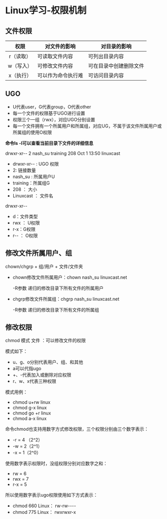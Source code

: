 # Linux学习-权限机制

## 文件权限

|   权限    | 对文件的影响       | 对目录的影响           |
| :-------: | ------------------ | ---------------------- |
| r（读取） | 可读取文件内容     | 可列出目录内容         |
| w（写入） | 可修改文件内容     | 可在目录中创建删除文件 |
| x（执行） | 可以作为命令执行难 | 可访问目录内容         |

## UGO

- U代表user，G代表group，O代表other
- 每一个文件的权限基于UGO进行设置
- 权限三个一组（rwx），对应UGO分别设置
- 每一个文件拥有一个所属用户和所属组，对应UG，不属于该文件所属用户或所属组的使用O权限

**命令ls -l可以查看当前目录下文件的详细信息**

drwxr-xr-- 2 nash_su training 208 Oct 1 13:50 linuxcast

- drwxr-xr--  : UGO 权限
- 2: 链接数量
- nash_su  :  所属用户U
- training：所属组G
- 208 ： 大小
- Linuxcast ： 文件名

drwxr-xr--  

- d：文件类型
- rwx ： U权限
- r-x：G权限
- r-- ： O权限

## 修改文件所属用户、组

chown/chgrp + 组/用户 + 文件/文件夹

- chown修改文件所属用户：chown nash_su linuxcast.net 

  -R参数 递归的修改目录下所有文件的所属用户

- chgrp修改文件所属组：chgrp nash_su linuxcast.net 

  -R参数 递归的修改目录下所有文件的所属组

## 修改权限

chmod 模式 文件 ：可以修改文件的权限

模式如下：

- u、g、o分别代表用户、组、和其他
- a可以代指ugo
- +、-代表加入或删除对应权限
- r、w、x代表三种权限

模式用例：

- chmod u+rw linux
- chmod g-x linux
- chmod go +r linux 
- chmod a-x linux

命令chmod也支持用数字方式修改权限，三个权限分别由三个数字表示：

- -r = 4 （2^2）
- -w = 2（2^1）
- -x = 1（2^0）

使用数字表示权限时，没组权限分别对应数字之和：

- rw = 6
- rwx = 7
- r-x = 5

所以使用数字表示ugo权限使用如下方式表示：

- chmod 660 Linux：  rw-rw----
- chmod 775 Linux：  rwxrwxr-x